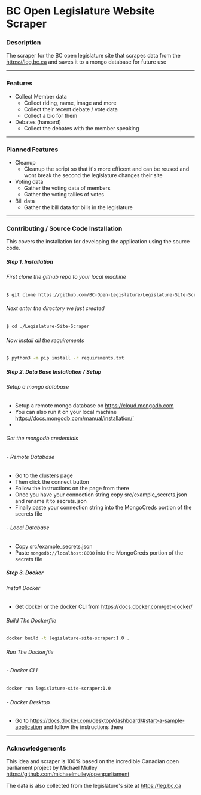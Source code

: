 # BC Open Legislature Website Scraper

### Description

The scraper for the BC open legislature site that scrapes data from the https://leg.bc.ca and saves it to a mongo database for future use

---
### Features
* Collect Member data
  * Collect riding, name, image and more
  * Collect their recent debate / vote data
  * Collect a bio for them
* Debates (hansard)
  * Collect the debates with the member speaking

---
### Planned Features
* Cleanup
  * Cleanup the script so that it's more efficent and can be reused and wont break the second the legislature changes their site
* Voting data
  * Gather the voting data of members
  * Gather the voting tallies of votes
* Bill data
  * Gather the bill data for bills in the legislature

---
### Contributing / Source Code Installation
This covers the installation for developing the application using the source code.

##### Step 1. Installation
###### First clone the github repo to your local machine
```bash
$ git clone https://github.com/BC-Open-Legislature/Legislature-Site-Scraper.git --branch main
```

###### Next enter the directory we just created
```bash
$ cd ./Legislature-Site-Scraper
```

###### Now install all the requirements
```bash
$ python3 -m pip install -r requirements.txt
```

##### Step 2. Data Base Installation / Setup
###### Setup a mongo database
* Setup a remote mongo database on https://cloud.mongodb.com 
* You can also run it on your local machine https://docs.mongodb.com/manual/installation/`
* 

###### Get the mongodb credentials
###### - Remote Database
* Go to the clusters page
* Then click the connect button
* Follow the instructions on the page from there
* Once you have your connection string copy src/example_secrets.json and rename it to secrets.json
* Finally paste your connection string into the MongoCreds portion of the secrets file

###### - Local Database
* Copy src/example_secrets.json
* Paste `mongodb://localhost:8000` into the MongoCreds portion of the secrets file

##### Step 3. Docker
###### Install Docker
* Get docker or the docker CLI from https://docs.docker.com/get-docker/

###### Build The Dockerfile
```bash
docker build -t legislature-site-scraper:1.0 .
```

###### Run The Dockerfile
###### - Docker CLI
```bash
docker run legislature-site-scraper:1.0
```

###### - Docker Desktop
* Go to https://docs.docker.com/desktop/dashboard/#start-a-sample-application and follow the instructions there

---
### Acknowledgements
This idea and scraper is 100% based on the incredible Canadian open parliament project by Michael Mulley 
https://github.com/michaelmulley/openparliament

The data is also collected from the legislature's site at 
https://leg.bc.ca